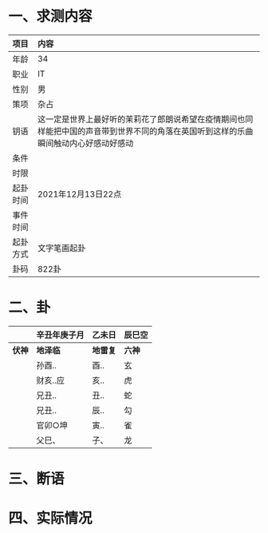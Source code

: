 # 一、求测内容
|项目|内容|
|:-|:-|
|年龄|34|
|职业|IT|
|性别|男|
|策项|杂占|
|钥语|这一定是世界上最好听的茉莉花了郎朗说希望在疫情期间也同样能把中国的声音带到世界不同的角落在英国听到这样的乐曲瞬间触动内心好感动好感动|
|条件||
|时限||
|起卦时间|2021年12月13日22点|
|事件时间||
|起卦方式|文字笔画起卦|
|卦码|822卦|

# 二、卦
||辛丑年庚子月|乙未日|辰巳空|
|:-|:-|:-|:-|
|**伏神**|**地泽临**|**地雷复**|**六神**|
||孙酉..|酉..|玄|
||财亥..应|亥..|虎|
||兄丑..|丑..|蛇|
||兄丑..|辰..|勾|
||官卯○坤|寅..|雀|
||父巳、|子、|龙|


# 三、断语

# 四、实际情况